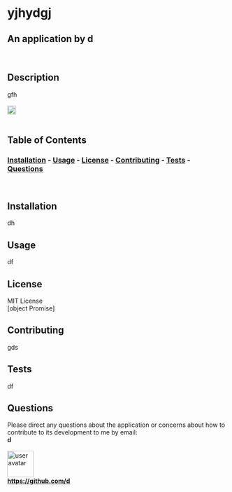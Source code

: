 
# <Your-Project-Title>yjhydgj
## An application by d 
&nbsp;&nbsp;
## Description
gfh  
&nbsp;  
[<img src="https://img.shields.io/badge/license-MIT License-brightgreen" alt="user avatar" height="20"/>](#license)    
&nbsp;  
  
## Table of Contents
### [Installation](#installation)  - [Usage](#usage) - [License](#license) - [Contributing](#contributing) - [Tests](#tests) - [Questions](#questions)
&nbsp;
## Installation
dh
## Usage
df
## License
MIT License  
[object Promise]  
## Contributing
gds
## Tests
df
## Questions
Please direct any questions about the application or concerns about how to contribute to its development to me by email:  
**d**  
&nbsp;  
<img src="https://github.com/d.png" alt="user avatar" width="60"/>  
**https://github.com/d**
  